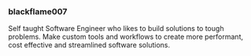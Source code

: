 ### blackflame007

Self taught Software Engineer who likes to build solutions to tough problems. Make custom tools and workflows to create more performant, cost effective and streamlined software solutions.

<!-- WALLET-LINKING-BEGIN
{
  "lastUpdated": "2025-06-03T03:22:39.014Z",
  "wallets": [
    {
      "chain": "ethereum",
      "address": "0x5d6122E59527C6acaC8E325D890511701Bb5F671"
    },
    {
      "chain": "solana",
      "address": "GeQZFuQKGSVKEzEnXhga42jdeNGFYjgohtfSkmQzDpKU"
    }
  ]
}
WALLET-LINKING-END -->
